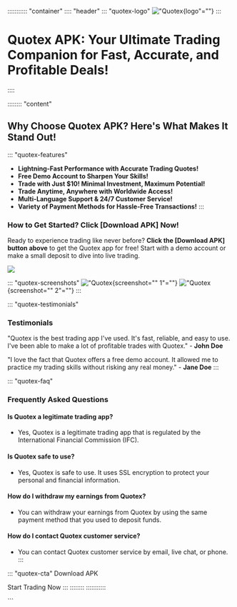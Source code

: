 ::::::::::: \"container\"
:::: \"header\"
::: \"quotex-logo\"
!["Quotex](\%22https://i.ibb.co/42SzN86/Quotex-Logo.png\%22){logo"=""}
:::

# Quotex APK: Your Ultimate Trading Companion for Fast, Accurate, and Profitable Deals!
::::

:::::::: \"content\"
## Why Choose Quotex APK? Here's What Makes It Stand Out!

::: \"quotex-features\"
-   **Lightning-Fast Performance with Accurate Trading Quotes!**
-   **Free Demo Account to Sharpen Your Skills!**
-   **Trade with Just \$10! Minimal Investment, Maximum Potential!**
-   **Trade Anytime, Anywhere with Worldwide Access!**
-   **Multi-Language Support & 24/7 Customer Service!**
-   **Variety of Payment Methods for Hassle-Free Transactions!**
:::

### How to Get Started? Click \[Download APK\] Now!

Ready to experience trading like never before? **Click the \[Download
APK\] button above** to get the Quotex app for free! Start with a demo
account or make a small deposit to dive into live trading.

[![](https://static.quotex.io/files/5_en/300_250.jpg)](https://traff.sbs/brokerqxsignupf)

::: \"quotex-screenshots\"
!["Quotex](\%22https://i.ibb.co/69yP73t/Quotex-Screenshot-1.png\%22){screenshot=""
1"=""}
!["Quotex](\%22https://i.ibb.co/gZ8x7F8/Quotex-Screenshot-2.png\%22){screenshot=""
2"=""}
:::

::: \"quotex-testimonials\"
### Testimonials

"Quotex is the best trading app I've used. It's fast, reliable, and easy
to use. I've been able to make a lot of profitable trades with
Quotex." - **John Doe**

"I love the fact that Quotex offers a free demo account. It allowed me
to practice my trading skills without risking any real money." - **Jane
Doe**
:::

::: \"quotex-faq\"
### Frequently Asked Questions

#### Is Quotex a legitimate trading app?

-   Yes, Quotex is a legitimate trading app that is regulated by the
    International Financial Commission (IFC).

#### Is Quotex safe to use?

-   Yes, Quotex is safe to use. It uses SSL encryption to protect your
    personal and financial information.

#### How do I withdraw my earnings from Quotex?

-   You can withdraw your earnings from Quotex by using the same payment
    method that you used to deposit funds.

#### How do I contact Quotex customer service?

-   You can contact Quotex customer service by email, live chat, or
    phone.
:::

::: \"quotex-cta\"
Download APK

Start Trading Now
:::
::::::::
:::::::::::

\`\`\`

